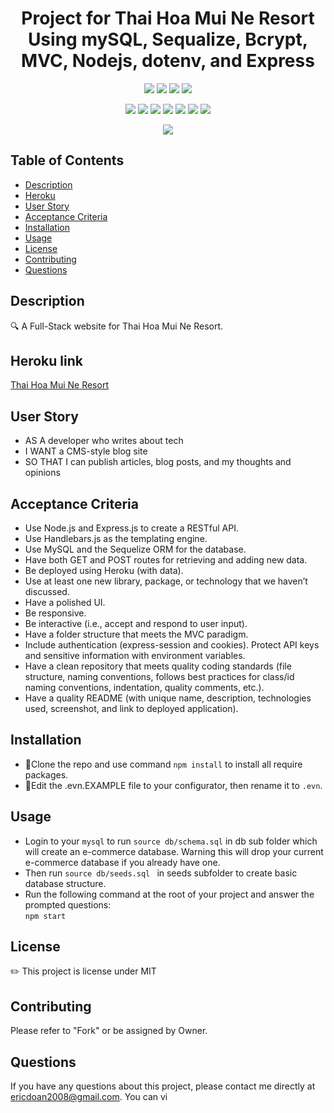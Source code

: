<h1 align="center">Project for Thai Hoa Mui Ne Resort Using mySQL, Sequalize, Bcrypt, MVC, Nodejs, dotenv, and Express</h1>

<p align="center">
    <img src="https://img.shields.io/github/repo-size/NguyenDoan85/Resort---Project-2" />
    <img src="https://img.shields.io/github/languages/top/NguyenDoan85/Resort---Project-2"  />
    <img src="https://img.shields.io/github/issues/NguyenDoan85/Resort---Project-2" />
    <img src="https://img.shields.io/github/last-commit/NguyenDoan85/Resort---Project-2" >
    </a>
</p>

<p align="center">
    <img src="https://img.shields.io/badge/MVC-yellow" />
    <img src="https://img.shields.io/badge/Sequalize-blue"  />
    <img src="https://img.shields.io/badge/Bcrypt-lightgrey" />
    <img src="https://img.shields.io/badge/dotenv-orange" />
    <img src="https://img.shields.io/badge/mySQL-blue"  />
    <img src="https://img.shields.io/badge/Express-green" />
    <img src="https://img.shields.io/badge/MVC-red" />
</p>

<p align="center">
    <img src="http://img.shields.io/badge/license-MIT-blue.svg"/>
</p>

## Table of Contents

- [Description](#description)
- [Heroku](#heroku-link)
- [User Story](#user-story)
- [Acceptance Criteria](#acceptance-criteria)
- [Installation](#installation)
- [Usage](#usage)
- [License](#license)
- [Contributing](#contributing)
- [Questions](#questions)

## Description

🔍 A Full-Stack website for Thai Hoa Mui Ne Resort.

## Heroku link
[Thai Hoa Mui Ne Resort](https://thaihoamuineresort.herokuapp.com/)

## User Story

- AS A developer who writes about tech
- I WANT a CMS-style blog site
- SO THAT I can publish articles, blog posts, and my thoughts and opinions

## Acceptance Criteria

- Use Node.js and Express.js to create a RESTful API.
- Use Handlebars.js as the templating engine.
- Use MySQL and the Sequelize ORM for the database.
- Have both GET and POST routes for retrieving and adding new data.
- Be deployed using Heroku (with data).
- Use at least one new library, package, or technology that we haven’t discussed.
- Have a polished UI.
- Be responsive.
- Be interactive (i.e., accept and respond to user input).
- Have a folder structure that meets the MVC paradigm.
- Include authentication (express-session and cookies).
Protect API keys and sensitive information with environment variables.
- Have a clean repository that meets quality coding standards (file structure, naming conventions, follows best practices for class/id naming conventions, indentation, quality comments, etc.).
- Have a quality README (with unique name, description, technologies used, screenshot, and link to deployed application).



## Installation 
- 💾Clone the repo and use command `npm install` to install all require packages. 
- 💾Edit the .evn.EXAMPLE file to your configurator, then rename it to `.evn`.

## Usage 
- Login to your `mysql` to run `source db/schema.sql` in db sub folder which will create an e-commerce database. Warning this will drop your current e-commerce database if you already have one.
- Then run `source db/seeds.sql ` in seeds subfolder to create basic database structure.
- Run the following command at the root of your project and answer the prompted questions:  
`npm start`

## License
✏️ This project is license under MIT

## Contributing

Please refer to "Fork" or be assigned by Owner.

## Questions

If you have any questions about this project, please contact me directly at ericdoan2008@gmail.com. You can vi